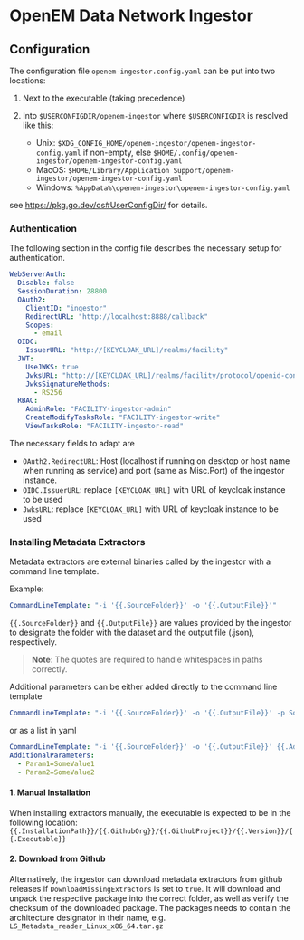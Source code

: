 # OpenEM Data Network Ingestor

## Configuration

The configuration file `openem-ingestor.config.yaml` can be put into two locations:

1. Next to the executable (taking precedence)
2. Into `$USERCONFIGDIR/openem-ingestor` where `$USERCONFIGDIR` is resolved like this:

   - Unix: `$XDG_CONFIG_HOME/openem-ingestor/openem-ingestor-config.yaml` if non-empty, else `$HOME/.config/openem-ingestor/openem-ingestor-config.yaml`
   - MacOS: `$HOME/Library/Application Support/openem-ingestor/openem-ingestor-config.yaml`
   - Windows: `%AppData%\openem-ingestor\openem-ingestor-config.yaml`

  see <https://pkg.go.dev/os#UserConfigDir/> for details.

### Authentication

The following section in the config file describes the necessary setup for authentication.

```yaml
WebServerAuth:
  Disable: false
  SessionDuration: 28800
  OAuth2:
    ClientID: "ingestor"
    RedirectURL: "http://localhost:8888/callback"
    Scopes:
      - email
  OIDC:
    IssuerURL: "http://[KEYCLOAK_URL]/realms/facility"
  JWT:
    UseJWKS: true
    JwksURL: "http://[KEYCLOAK_URL]/realms/facility/protocol/openid-connect/certs"
    JwksSignatureMethods:
      - RS256
  RBAC:
    AdminRole: "FACILITY-ingestor-admin"
    CreateModifyTasksRole: "FACILITY-ingestor-write"
    ViewTasksRole: "FACILITY-ingestor-read"
```

The necessary fields to adapt are

- `OAuth2.RedirectURL`: Host (localhost if running on desktop or host name when running as service) and port (same as Misc.Port) of the ingestor instance.
- `OIDC.IssuerURL`: replace `[KEYCLOAK_URL]` with URL of keycloak instance to be used
- `JwksURL`: replace `[KEYCLOAK_URL]` with URL of keycloak instance to be used


### Installing Metadata Extractors

Metadata extractors are external binaries called by the ingestor with a command line template.

Example:

```yaml
CommandLineTemplate: "-i '{{.SourceFolder}}' -o '{{.OutputFile}}'"
```

`{{.SourceFolder}}` and `{{.OutputFile}}` are values provided by the ingestor to designate the folder with the dataset and the output file (.json), respectively.

> **Note**: The quotes are required to handle whitespaces in paths correctly.

Additional parameters can be either added directly to the command line template

```yaml
CommandLineTemplate: "-i '{{.SourceFolder}}' -o '{{.OutputFile}}' -p SomeValue"
```

or as a list in yaml

```yaml
CommandLineTemplate: "-i '{{.SourceFolder}}' -o '{{.OutputFile}}' {{.AdditionalParameters}}"`
AdditionalParameters:
  - Param1=SomeValue1
  - Param2=SomeValue2
```

#### 1. Manual Installation

When installing extractors manually, the executable is expected to be in the following location:
`{{.InstallationPath}}/{{.GithubOrg}}/{{.GithubProject}}/{{.Version}}/{{.Executable}}`

#### 2. Download from Github
  
Alternatively, the ingestor can download metadata extractors from github releases if `DownloadMissingExtractors` is set to `true`. It will download and unpack the respective package into the correct folder, as well as verify the checksum of the downloaded package.
The packages needs to contain the architecture designator in their name, e.g. `LS_Metadata_reader_Linux_x86_64.tar.gz`